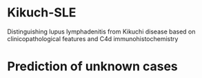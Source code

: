 # Kikuch-SLE
Distinguishing lupus lymphadenitis from Kikuchi disease based on clinicopathological features and C4d immunohistochemistry

# Prediction of unknown cases
